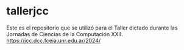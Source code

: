 # tallerjcc

Este es el repositorio que se utilizó para el Taller dictado durante las Jornadas de Ciencias de la Computación XXII. https://jcc.dcc.fceia.unr.edu.ar/2024/
